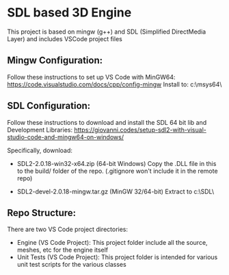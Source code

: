 # SDL based 3D Engine

This project is based on mingw (g++) and SDL (Simplified DirectMedia Layer) and includes VSCode project files


## Mingw Configuration:
Follow these instructions to set up VS Code with MinGW64: https://code.visualstudio.com/docs/cpp/config-mingw
Install to: c:\msys64\ 

## SDL Configuration:
Follow these instructions to download and install the SDL 64 bit lib and Development Libraries: https://giovanni.codes/setup-sdl2-with-visual-studio-code-and-mingw64-on-windows/

Specifically, download:
- SDL2-2.0.18-win32-x64.zip (64-bit Windows)
Copy the .DLL file in this to the build/ folder of the repo.  (.gitignore won't include it in the remote repo)

- SDL2-devel-2.0.18-mingw.tar.gz (MinGW 32/64-bit)
Extract to c:\SDL\

## Repo Structure:
There are two VS Code project directories:
- Engine (VS Code Project): This project folder include all the source, meshes, etc for the engine itself
- Unit Tests (VS Code Project): This project folder is intended for various unit test scripts for the various classes
